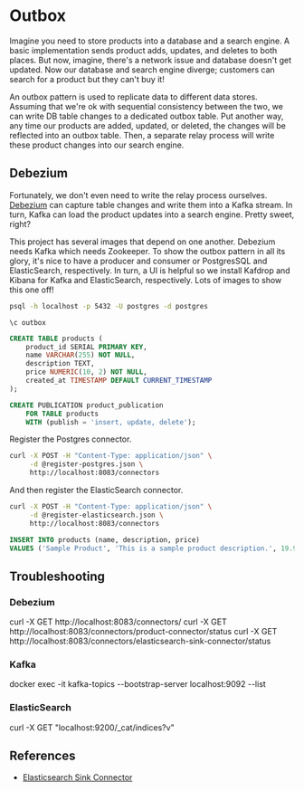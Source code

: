 # Outbox
Imagine you need to store products into a database and a search engine. A basic implementation sends product adds, updates, and deletes to both places. But now, imagine, there's a network issue and database doesn't get updated. Now our database and search engine diverge; customers can search for a product but they can't buy it!

An outbox pattern is used to replicate data to different data stores. Assuming that we're ok with sequential consistency between the two, we can write DB table changes to a dedicated outbox table. Put another way, any time our products are added, updated, or deleted, the changes will be reflected into an outbox table. Then, a separate relay process will write these product changes into our search engine.

## Debezium
Fortunately, we don't even need to write the relay process ourselves. [Debezium](https://debezium.io/documentation/reference/stable/tutorial.html#introduction-debezium) can capture table changes and write them into a Kafka stream. In turn, Kafka can load the product updates into a search engine. Pretty sweet, right?

This project has several images that depend on one another. Debezium needs Kafka which needs Zookeeper. To show the outbox pattern in all its glory, it's nice to have a producer and consumer or PostgresSQL and ElasticSearch, respectively. In turn, a UI is helpful so we install Kafdrop and Kibana for Kafka and ElasticSearch, respectively. Lots of images to show this one off!

```zsh
psql -h localhost -p 5432 -U postgres -d postgres
```

```
\c outbox
```

```sql
CREATE TABLE products (
    product_id SERIAL PRIMARY KEY,
    name VARCHAR(255) NOT NULL,
    description TEXT,
    price NUMERIC(10, 2) NOT NULL,
    created_at TIMESTAMP DEFAULT CURRENT_TIMESTAMP
);
```

```sql
CREATE PUBLICATION product_publication
    FOR TABLE products
    WITH (publish = 'insert, update, delete');
```

Register the Postgres connector.
```zsh
curl -X POST -H "Content-Type: application/json" \
     -d @register-postgres.json \
     http://localhost:8083/connectors
```

And then register the ElasticSearch connector.
```zsh
curl -X POST -H "Content-Type: application/json" \
     -d @register-elasticsearch.json \
     http://localhost:8083/connectors
```

```sql
INSERT INTO products (name, description, price)
VALUES ('Sample Product', 'This is a sample product description.', 19.99);
```

## Troubleshooting

### Debezium
curl -X GET http://localhost:8083/connectors/
curl -X GET http://localhost:8083/connectors/product-connector/status
curl -X GET http://localhost:8083/connectors/elasticsearch-sink-connector/status

### Kafka
docker exec -it <KAFKA-CONTAINER-ID> kafka-topics --bootstrap-server localhost:9092 --list

### ElasticSearch
curl -X GET "localhost:9200/_cat/indices?v"

## References
- [Elasticsearch Sink Connector](https://d2p6pa21dvn84.cloudfront.net/api/plugins/confluentinc/kafka-connect-elasticsearch/versions/14.1.1/confluentinc-kafka-connect-elasticsearch-14.1.1.zip)